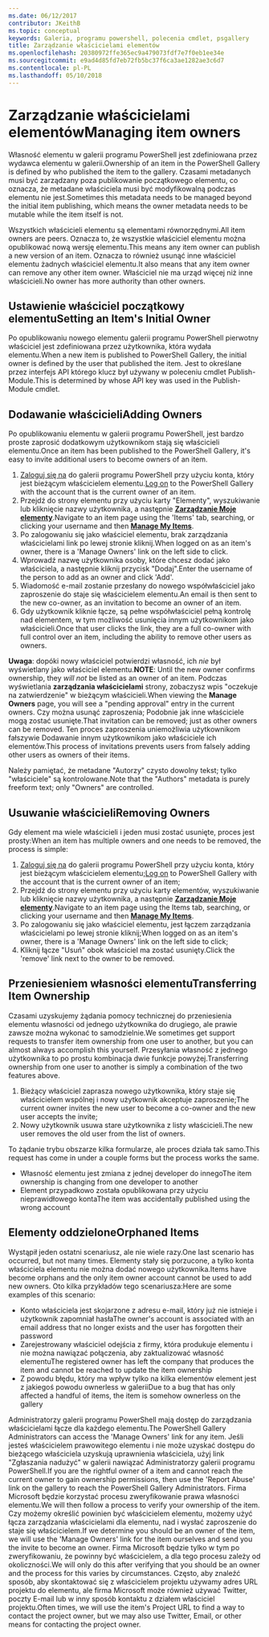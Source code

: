 ```yaml
---
ms.date: 06/12/2017
contributor: JKeithB
ms.topic: conceptual
keywords: Galeria, programu powershell, polecenia cmdlet, psgallery
title: Zarządzanie właścicielami elementów
ms.openlocfilehash: 20380972ffe365ec9a479073fdf7e7f0eb1ee34e
ms.sourcegitcommit: e9ad4d85fd7eb72fb5bc37f6ca3ae1282ae3c6d7
ms.contentlocale: pl-PL
ms.lasthandoff: 05/10/2018
---
```

# <a name="managing-item-owners"></a><span data-ttu-id="9530f-103">Zarządzanie właścicielami elementów</span><span class="sxs-lookup"><span data-stu-id="9530f-103">Managing item owners</span></span>

<span data-ttu-id="9530f-104">Własność elementu w galerii programu PowerShell jest zdefiniowana przez wydawca elementu w galerii.</span><span class="sxs-lookup"><span data-stu-id="9530f-104">Ownership of an item in the PowerShell Gallery is defined by who published the item to the gallery.</span></span>
<span data-ttu-id="9530f-105">Czasami metadanych musi być zarządzany poza publikowanie początkowego elementu, co oznacza, że metadane właściciela musi być modyfikowalną podczas elementu nie jest.</span><span class="sxs-lookup"><span data-stu-id="9530f-105">Sometimes this metadata needs to be managed beyond the initial item publishing, which means the owner metadata needs to be mutable while the item itself is not.</span></span>

<span data-ttu-id="9530f-106">Wszystkich właścicieli elementu są elementami równorzędnymi.</span><span class="sxs-lookup"><span data-stu-id="9530f-106">All item owners are peers.</span></span>
<span data-ttu-id="9530f-107">Oznacza to, że wszystkie właściciel elementu można opublikować nową wersję elementu.</span><span class="sxs-lookup"><span data-stu-id="9530f-107">This means any item owner can publish a new version of an item.</span></span> <span data-ttu-id="9530f-108">Oznacza to również usunąć inne właściciel elementu żadnych właściciel elementu.</span><span class="sxs-lookup"><span data-stu-id="9530f-108">It also means that any item owner can remove any other item owner.</span></span>
<span data-ttu-id="9530f-109">Właściciel nie ma urząd więcej niż inne właścicieli.</span><span class="sxs-lookup"><span data-stu-id="9530f-109">No owner has more authority than other owners.</span></span>

## <a name="setting-an-items-initial-owner"></a><span data-ttu-id="9530f-110">Ustawienie właściciel początkowy elementu</span><span class="sxs-lookup"><span data-stu-id="9530f-110">Setting an Item's Initial Owner</span></span>

<span data-ttu-id="9530f-111">Po opublikowaniu nowego elementu galerii programu PowerShell pierwotny właściciel jest zdefiniowana przez użytkownika, która wydała elementu.</span><span class="sxs-lookup"><span data-stu-id="9530f-111">When a new item is published to PowerShell Gallery, the initial owner is defined by the user that published the item.</span></span> <span data-ttu-id="9530f-112">Jest to określane przez interfejs API którego klucz był używany w poleceniu cmdlet Publish-Module.</span><span class="sxs-lookup"><span data-stu-id="9530f-112">This is determined by whose API key was used in the Publish-Module cmdlet.</span></span>

## <a name="adding-owners"></a><span data-ttu-id="9530f-113">Dodawanie właścicieli</span><span class="sxs-lookup"><span data-stu-id="9530f-113">Adding Owners</span></span>

<span data-ttu-id="9530f-114">Po opublikowaniu elementu w galerii programu PowerShell, jest bardzo proste zaprosić dodatkowym użytkownikom stają się właścicieli elementu.</span><span class="sxs-lookup"><span data-stu-id="9530f-114">Once an item has been published to the PowerShell Gallery, it's easy to invite additional users to become owners of an item.</span></span>

1. <span data-ttu-id="9530f-115">[Zaloguj się na](https://powershellgallery.com/users/account/LogOn) do galerii programu PowerShell przy użyciu konta, który jest bieżącym właścicielem elementu.</span><span class="sxs-lookup"><span data-stu-id="9530f-115">[Log on](https://powershellgallery.com/users/account/LogOn) to the PowerShell Gallery with the account that is the current owner of an item.</span></span>
2. <span data-ttu-id="9530f-116">Przejdź do strony elementu przy użyciu karty "Elementy", wyszukiwanie lub kliknięcie nazwy użytkownika, a następnie [ **Zarządzanie Moje elementy**](https://www.powershellgallery.com/account/Packages).</span><span class="sxs-lookup"><span data-stu-id="9530f-116">Navigate to an item page using the 'Items' tab, searching, or clicking your username and then [**Manage My Items**](https://www.powershellgallery.com/account/Packages).</span></span>
3. <span data-ttu-id="9530f-117">Po zalogowaniu się jako właściciel elementu, brak zarządzania właścicielami link po lewej stronie kliknij.</span><span class="sxs-lookup"><span data-stu-id="9530f-117">When logged on as an item's owner, there is a 'Manage Owners' link on the left side to click.</span></span>
4. <span data-ttu-id="9530f-118">Wprowadź nazwę użytkownika osoby, które chcesz dodać jako właściciela, a następnie kliknij przycisk "Dodaj".</span><span class="sxs-lookup"><span data-stu-id="9530f-118">Enter the username of the person to add as an owner and click 'Add'.</span></span>
5. <span data-ttu-id="9530f-119">Wiadomość e-mail zostanie przesłany do nowego współwłaściciel jako zaproszenie do staje się właścicielem elementu.</span><span class="sxs-lookup"><span data-stu-id="9530f-119">An email is then sent to the new co-owner, as an invitation to become an owner of an item.</span></span>
6. <span data-ttu-id="9530f-120">Gdy użytkownik kliknie łącze, są pełne współwłaściciel pełną kontrolę nad elementem, w tym możliwość usunięcia innym użytkownikom jako właścicieli.</span><span class="sxs-lookup"><span data-stu-id="9530f-120">Once that user clicks the link, they are a full co-owner with full control over an item, including the ability to remove other users as owners.</span></span>

<span data-ttu-id="9530f-121">**Uwaga**: dopóki nowy właściciel potwierdzi własność, ich *nie* był wyświetlany jako właściciel elementu.</span><span class="sxs-lookup"><span data-stu-id="9530f-121">**NOTE**: Until the new owner confirms ownership, they *will not* be listed as an owner of an item.</span></span>
<span data-ttu-id="9530f-122">Podczas wyświetlania **zarządzania właścicielami** strony, zobaczysz wpis "oczekuje na zatwierdzenie" w bieżącym właścicieli.</span><span class="sxs-lookup"><span data-stu-id="9530f-122">When viewing the **Manage Owners** page, you will see a "pending approval" entry in the current owners.</span></span>
<span data-ttu-id="9530f-123">Czy można usunąć zaproszenia; Podobnie jak inne właściciele mogą zostać usunięte.</span><span class="sxs-lookup"><span data-stu-id="9530f-123">That invitation can be removed; just as other owners can be removed.</span></span>
<span data-ttu-id="9530f-124">Ten proces zaproszenia uniemożliwia użytkownikom fałszywie Dodawanie innym użytkownikom jako właściciele ich elementów.</span><span class="sxs-lookup"><span data-stu-id="9530f-124">This process of invitations prevents users from falsely adding other users as owners of their items.</span></span>

<span data-ttu-id="9530f-125">Należy pamiętać, że metadane "Autorzy" czysto dowolny tekst; tylko "właściciele" są kontrolowane.</span><span class="sxs-lookup"><span data-stu-id="9530f-125">Note that the "Authors" metadata is purely freeform text; only "Owners" are controlled.</span></span>


## <a name="removing-owners"></a><span data-ttu-id="9530f-126">Usuwanie właścicieli</span><span class="sxs-lookup"><span data-stu-id="9530f-126">Removing Owners</span></span>

<span data-ttu-id="9530f-127">Gdy element ma wiele właścicieli i jeden musi zostać usunięte, proces jest prosty:</span><span class="sxs-lookup"><span data-stu-id="9530f-127">When an item has multiple owners and one needs to be removed, the process is simple:</span></span>

1. <span data-ttu-id="9530f-128">[Zaloguj się na](https://powershellgallery.com/users/account/LogOn) do galerii programu PowerShell przy użyciu konta, który jest bieżącym właścicielem elementu;</span><span class="sxs-lookup"><span data-stu-id="9530f-128">[Log on](https://powershellgallery.com/users/account/LogOn) to PowerShell Gallery with the account that is the current owner of an item;</span></span>
2. <span data-ttu-id="9530f-129">Przejdź do strony elementu przy użyciu karty elementów, wyszukiwanie lub kliknięcie nazwy użytkownika, a następnie [ **Zarządzanie Moje elementy**](https://www.powershellgallery.com/account/Packages).</span><span class="sxs-lookup"><span data-stu-id="9530f-129">Navigate to an item page using the Items tab, searching, or clicking your username and then [**Manage My Items**](https://www.powershellgallery.com/account/Packages).</span></span>
3. <span data-ttu-id="9530f-130">Po zalogowaniu się jako właściciel elementu, jest łączem zarządzania właścicielami po lewej stronie kliknij;</span><span class="sxs-lookup"><span data-stu-id="9530f-130">When logged on as an item's owner, there is a 'Manage Owners' link on the left side to click;</span></span>
4. <span data-ttu-id="9530f-131">Kliknij łącze "Usuń" obok właściciel ma zostać usunięty.</span><span class="sxs-lookup"><span data-stu-id="9530f-131">Click the 'remove' link next to the owner to be removed.</span></span>



## <a name="transferring-item-ownership"></a><span data-ttu-id="9530f-132">Przeniesieniem własności elementu</span><span class="sxs-lookup"><span data-stu-id="9530f-132">Transferring Item Ownership</span></span>

<span data-ttu-id="9530f-133">Czasami uzyskujemy żądania pomocy technicznej do przeniesienia elementu własności od jednego użytkownika do drugiego, ale prawie zawsze można wykonać to samodzielnie.</span><span class="sxs-lookup"><span data-stu-id="9530f-133">We sometimes get support requests to transfer item ownership from one user to another, but you can almost always accomplish this yourself.</span></span>
<span data-ttu-id="9530f-134">Przesyłania własność z jednego użytkownika to po prostu kombinacja dwie funkcje powyżej.</span><span class="sxs-lookup"><span data-stu-id="9530f-134">Transferring ownership from one user to another is simply a combination of the two features above.</span></span>

1. <span data-ttu-id="9530f-135">Bieżący właściciel zaprasza nowego użytkownika, który staje się właścicielem wspólnej i nowy użytkownik akceptuje zaproszenie;</span><span class="sxs-lookup"><span data-stu-id="9530f-135">The current owner invites the new user to become a co-owner and the new user accepts the invite;</span></span>
2. <span data-ttu-id="9530f-136">Nowy użytkownik usuwa stare użytkownika z listy właścicieli.</span><span class="sxs-lookup"><span data-stu-id="9530f-136">The new user removes the old user from the list of owners.</span></span>

<span data-ttu-id="9530f-137">To żądanie trybu obszarze kilka formularze, ale proces działa tak samo.</span><span class="sxs-lookup"><span data-stu-id="9530f-137">This request has come in under a couple forms but the process works the same.</span></span>

- <span data-ttu-id="9530f-138">Własność elementu jest zmiana z jednej developer do innego</span><span class="sxs-lookup"><span data-stu-id="9530f-138">The item ownership is changing from one developer to another</span></span>
- <span data-ttu-id="9530f-139">Element przypadkowo została opublikowana przy użyciu nieprawidłowego konta</span><span class="sxs-lookup"><span data-stu-id="9530f-139">The item was accidentally published using the wrong account</span></span>


## <a name="orphaned-items"></a><span data-ttu-id="9530f-140">Elementy oddzielone</span><span class="sxs-lookup"><span data-stu-id="9530f-140">Orphaned Items</span></span>

<span data-ttu-id="9530f-141">Wystąpił jeden ostatni scenariusz, ale nie wiele razy.</span><span class="sxs-lookup"><span data-stu-id="9530f-141">One last scenario has occurred, but not many times.</span></span>
<span data-ttu-id="9530f-142">Elementy stały się porzucone, a tylko konta właściciela elementu nie można dodać nowego użytkownika.</span><span class="sxs-lookup"><span data-stu-id="9530f-142">Items have become orphans and the only item owner account cannot be used to add new owners.</span></span>
<span data-ttu-id="9530f-143">Oto kilka przykładów tego scenariusza:</span><span class="sxs-lookup"><span data-stu-id="9530f-143">Here are some examples of this scenario:</span></span>

- <span data-ttu-id="9530f-144">Konto właściciela jest skojarzone z adresu e-mail, który już nie istnieje i użytkownik zapomniał hasła</span><span class="sxs-lookup"><span data-stu-id="9530f-144">The owner's account is associated with an email address that no longer exists and the user has forgotten their password</span></span>
- <span data-ttu-id="9530f-145">Zarejestrowany właściciel odejścia z firmy, która produkuje elementu i nie można nawiązać połączenia, aby zaktualizować własność elementu</span><span class="sxs-lookup"><span data-stu-id="9530f-145">The registered owner has left the company that produces the item and cannot be reached to update the item ownership</span></span>
- <span data-ttu-id="9530f-146">Z powodu błędu, który ma wpływ tylko na kilka elementów element jest z jakiegoś powodu ownerless w galerii</span><span class="sxs-lookup"><span data-stu-id="9530f-146">Due to a bug that has only affected a handful of items, the item is somehow ownerless on the gallery</span></span>

<span data-ttu-id="9530f-147">Administratorzy galerii programu PowerShell mają dostęp do zarządzania właścicielami łącze dla każdego elementu.</span><span class="sxs-lookup"><span data-stu-id="9530f-147">The PowerShell Gallery Administrators can access the 'Manage Owners' link for any item.</span></span>
<span data-ttu-id="9530f-148">Jeśli jesteś właścicielem prawowitego elementu i nie może uzyskać dostępu do bieżącego właściciela uzyskują uprawnienia właściciela, użyj link "Zgłaszania nadużyć" w galerii nawiązać Administratorzy galerii programu PowerShell.</span><span class="sxs-lookup"><span data-stu-id="9530f-148">If you are the rightful owner of a item and cannot reach the current owner to gain ownership permissions, then use the 'Report Abuse' link on the gallery to reach the PowerShell Gallery Administrators.</span></span>
<span data-ttu-id="9530f-149">Firma Microsoft będzie korzystać procesu zweryfikowanie prawa własności elementu.</span><span class="sxs-lookup"><span data-stu-id="9530f-149">We will then follow a process to verify your ownership of the item.</span></span>
<span data-ttu-id="9530f-150">Czy możemy określić powinien być właścicielem elementu, możemy użyć łącza zarządzania właścicielami dla elementu, nad i wysłać zaproszenie do staje się właścicielem.</span><span class="sxs-lookup"><span data-stu-id="9530f-150">If we determine you should be an owner of the item, we will use the 'Manage Owners' link for the item ourselves and send you the invite to become an owner.</span></span>
<span data-ttu-id="9530f-151">Firma Microsoft będzie tylko w tym po zweryfikowaniu, że powinny być właścicielem, a dla tego procesu zależy od okoliczności.</span><span class="sxs-lookup"><span data-stu-id="9530f-151">We will only do this after verifying that you should be an owner and the process for this varies by circumstances.</span></span>
<span data-ttu-id="9530f-152">Często, aby znaleźć sposób, aby skontaktować się z właścicielem projektu używamy adres URL projektu do elementu, ale firma Microsoft może również używać Twitter, poczty E-mail lub w inny sposób kontaktu z działem właściciel projektu.</span><span class="sxs-lookup"><span data-stu-id="9530f-152">Often times, we will use the item's Project URL to find a way to contact the project owner, but we may also use Twitter, Email, or other means for contacting the project owner.</span></span>